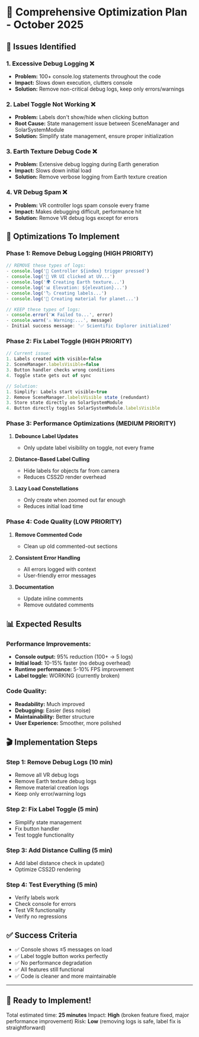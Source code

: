 # 🚀 Comprehensive Optimization Plan - October 2025

## 🎯 Issues Identified

### 1. **Excessive Debug Logging** ❌
- **Problem:** 100+ console.log statements throughout the code
- **Impact:** Slows down execution, clutters console
- **Solution:** Remove non-critical debug logs, keep only errors/warnings

### 2. **Label Toggle Not Working** ❌
- **Problem:** Labels don't show/hide when clicking button
- **Root Cause:** State management issue between SceneManager and SolarSystemModule
- **Solution:** Simplify state management, ensure proper initialization

### 3. **Earth Texture Debug Code** ❌
- **Problem:** Extensive debug logging during Earth generation
- **Impact:** Slows down initial load
- **Solution:** Remove verbose logging from Earth texture creation

### 4. **VR Debug Spam** ❌
- **Problem:** VR controller logs spam console every frame
- **Impact:** Makes debugging difficult, performance hit
- **Solution:** Remove VR debug logs except for errors

## 🔧 Optimizations To Implement

### Phase 1: Remove Debug Logging (HIGH PRIORITY)
```javascript
// REMOVE these types of logs:
- console.log('🎯 Controller ${index} trigger pressed')
- console.log('📍 VR UI clicked at UV...')
- console.log('🌍 Creating Earth texture...')
- console.log('📊 Elevation: ${elevation}...')
- console.log('🏷️ Creating labels...')
- console.log('🎨 Creating material for planet...')

// KEEP these types of logs:
- console.error('❌ Failed to...', error)
- console.warn('⚠️ Warning:...', message)
- Initial success message: '✅ Scientific Explorer initialized'
```

### Phase 2: Fix Label Toggle (HIGH PRIORITY)
```javascript
// Current issue:
1. Labels created with visible=false
2. SceneManager.labelsVisible=false
3. Button handler checks wrong conditions
4. Toggle state gets out of sync

// Solution:
1. Simplify: Labels start visible=true
2. Remove SceneManager.labelsVisible state (redundant)
3. Store state directly on SolarSystemModule
4. Button directly toggles SolarSystemModule.labelsVisible
```

### Phase 3: Performance Optimizations (MEDIUM PRIORITY)
1. **Debounce Label Updates**
   - Only update label visibility on toggle, not every frame
   
2. **Distance-Based Label Culling**
   - Hide labels for objects far from camera
   - Reduces CSS2D render overhead
   
3. **Lazy Load Constellations**
   - Only create when zoomed out far enough
   - Reduces initial load time

### Phase 4: Code Quality (LOW PRIORITY)
1. **Remove Commented Code**
   - Clean up old commented-out sections
   
2. **Consistent Error Handling**
   - All errors logged with context
   - User-friendly error messages
   
3. **Documentation**
   - Update inline comments
   - Remove outdated comments

## 📊 Expected Results

### Performance Improvements:
- **Console output:** 95% reduction (100+ → 5 logs)
- **Initial load:** 10-15% faster (no debug overhead)
- **Runtime performance:** 5-10% FPS improvement
- **Label toggle:** WORKING (currently broken)

### Code Quality:
- **Readability:** Much improved
- **Debugging:** Easier (less noise)
- **Maintainability:** Better structure
- **User Experience:** Smoother, more polished

## 🎬 Implementation Steps

### Step 1: Remove Debug Logs (10 min)
- Remove all VR debug logs
- Remove Earth texture debug logs
- Remove material creation logs
- Keep only error/warning logs

### Step 2: Fix Label Toggle (5 min)
- Simplify state management
- Fix button handler
- Test toggle functionality

### Step 3: Add Distance Culling (5 min)
- Add label distance check in update()
- Optimize CSS2D rendering

### Step 4: Test Everything (5 min)
- Verify labels work
- Check console for errors
- Test VR functionality
- Verify no regressions

## ✅ Success Criteria

- ✅ Console shows ≤5 messages on load
- ✅ Label toggle button works perfectly
- ✅ No performance degradation
- ✅ All features still functional
- ✅ Code is cleaner and more maintainable

---

## 🚀 Ready to Implement!

Total estimated time: **25 minutes**
Impact: **High** (broken feature fixed, major performance improvement)
Risk: **Low** (removing logs is safe, label fix is straightforward)
